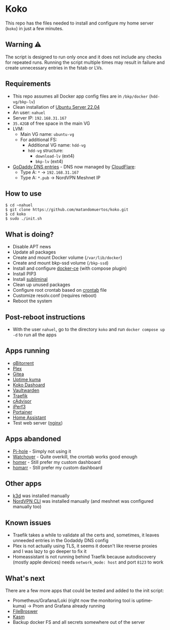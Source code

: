 # Koko
This repo has the files needed to install and configure my home server (`koko`) in just a few minutes.

## Warning :warning:
The script is designed to run only once and it does not include any checks for repeated runs. Running the script multiple times may result in failure and create unnecessary entries in the fstab or LVs.

## Requirements
- This repo assumes all Docker app config files are in `/bkp/docker` (`hdd-vg/bkp-lv`)
- Clean installation of [Ubuntu Server 22.04](https://ubuntu.com/download/server)
- An user: `nahuel`
- Server IP: `192.168.31.167`
- `35.42GB` of free space in the main VG
- LVM:
  - Main VG name: `ubuntu-vg`
  - For additional FS:
    - Additional VG name: `hdd-vg`
    - `hdd-vg` structure:
      - `download-lv` (ext4)
      - `bkp-lv` (ext4)
- [GoDaddy DNS entries](https://dcc.godaddy.com/control/) - DNS now managed by [CloudFlare](https://www.cloudflare.com/):
  - Type A: `*` -> `192.168.31.167`
  - Type A: `*.pub` -> NordVPN Meshnet IP

## How to use
```
$ cd ~nahuel
$ git clone https://github.com/matandomuertos/koko.git
$ cd koko
$ sudo ./init.sh
```

## What is doing?
- Disable APT news
- Update all packages
- Create and mount Docker volume (`/var/lib/docker`)
- Create and mount bkp-ssd volume (`/bkp-ssd`)
- Install and configure [docker-ce](https://docs.docker.com/engine/install/ubuntu/) (with compose plugin)
- Install PIP3
- Install [subliminal](https://github.com/Diaoul/subliminal)
- Clean up unused packages
- Configure root crontab based on [crontab](https://github.com/matandomuertos/koko/blob/main/crontab) file
- Customize resolv.conf (requires reboot)
- Reboot the system

## Post-reboot instructions
- With the user `nahuel`, go to the directory `koko` and run `docker compose up -d` to run all the apps

## Apps running
- [qBitorrent](https://hub.docker.com/r/linuxserver/qbittorrent)
- [Plex](https://hub.docker.com/r/linuxserver/plex)
- [Gitea](https://hub.docker.com/r/gitea/gitea)
- [Uptime kuma](https://hub.docker.com/r/louislam/uptime-kuma)
- [Koko Dashoard](https://github.com/matandomuertos/koko-dashboard)
- [Vaultwarden](https://github.com/dani-garcia/vaultwarden)
- [Traefik](https://github.com/traefik/traefik)
- [cAdvisor](https://github.com/google/cadvisor)
- [iPerf3](https://github.com/nerdalert/iperf3)
- [Portainer](https://github.com/portainer/portainer)
- [Home Assistant](https://github.com/home-assistant)
- Test web server ([nginx](https://hub.docker.com/r/nginxdemos/hello/))

## Apps abandoned
- [Pi-hole](https://github.com/pi-hole/docker-pi-hole) - Simply not using it
- [Watchover](https://github.com/containrrr/watchtower) - Quite overkill, the crontab works good enough
- [homer](https://github.com/bastienwirtz/homer) - Still prefer my custom dashboard
- [homarr](https://github.com/ajnart/homarr) - Still prefer my custom dashboard

## Other apps
- [k3d](https://k3d.io/) was installed manually
- [NordVPN CLI](https://support.nordvpn.com/Connectivity/Linux/1325531132/Installing-and-using-NordVPN-on-Debian-Ubuntu-Raspberry-Pi-Elementary-OS-and-Linux-Mint.htm) was installed manually (and meshnet was configured manually too) 

## Known issues
- Traefik takes a while to validate all the certs and, sometimes, it leaves unneeded entries in the Godaddy DNS config
- Plex is not actually using TLS, it seems it doesn't like reverse proxies and I was lazy to go deeper to fix it
- Homeassistant is not running behind Traefik because autodiscovery (mostly apple devices) needs `network_mode: host` and port `8123` to work

## What's next
There are a few more apps that could be tested and added to the init script:
- Prometheus/Grafana/Loki (right now the monitoring tool is uptime-kuma) -> Prom and Grafana already running
- [FileBroswer](https://github.com/filebrowser/filebrowser)
- [Kasm](https://www.kasmweb.com/docs/latest/index.html)
- Backup docker FS and all secrets somewhere out of the server
